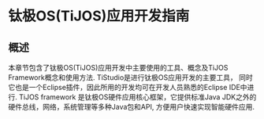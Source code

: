 # 钛极OS(TiJOS)应用开发指南

## 概述

本章节包含了钛极OS(TiJOS)应用开发中主要使用的工具、概念及TiJOS Framework概念和使用方法. TiStudio是进行钛极OS应用开发的主要工具， 同时它也是一个Eclipse插件，因此所用的开发均可在开发人员熟悉的Eclipse IDE中进行. TiJOS framework 是钛极OS硬件应用核心框架，它提供标准Java JDK之外的硬件总线，网络，系统管理等多种Java包和API, 方便用户快速实现智能硬件应用.
